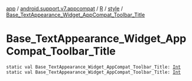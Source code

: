 [app](../../../index.md) / [android.support.v7.appcompat](../../index.md) / [R](../index.md) / [style](index.md) / [Base_TextAppearance_Widget_AppCompat_Toolbar_Title](.)

# Base_TextAppearance_Widget_AppCompat_Toolbar_Title

`static val Base_TextAppearance_Widget_AppCompat_Toolbar_Title: `[`Int`](https://kotlinlang.org/api/latest/jvm/stdlib/kotlin/-int/index.html)
`static val Base_TextAppearance_Widget_AppCompat_Toolbar_Title: `[`Int`](https://kotlinlang.org/api/latest/jvm/stdlib/kotlin/-int/index.html)